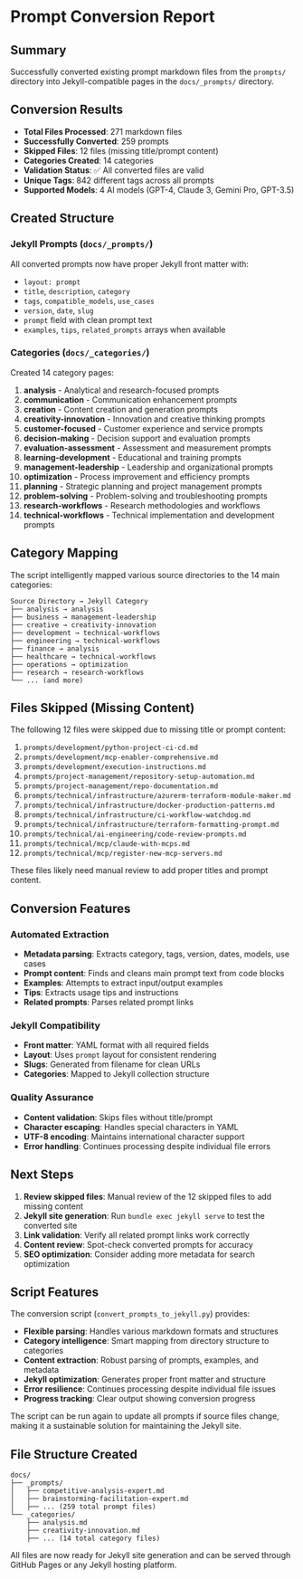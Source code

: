 # Prompt Conversion Report

## Summary

Successfully converted existing prompt markdown files from the `prompts/` directory into Jekyll-compatible pages in the `docs/_prompts/` directory.

## Conversion Results

- **Total Files Processed**: 271 markdown files
- **Successfully Converted**: 259 prompts
- **Skipped Files**: 12 files (missing title/prompt content)
- **Categories Created**: 14 categories
- **Validation Status**: ✅ All converted files are valid
- **Unique Tags**: 842 different tags across all prompts
- **Supported Models**: 4 AI models (GPT-4, Claude 3, Gemini Pro, GPT-3.5)

## Created Structure

### Jekyll Prompts (`docs/_prompts/`)
All converted prompts now have proper Jekyll front matter with:
- `layout: prompt`
- `title`, `description`, `category`
- `tags`, `compatible_models`, `use_cases`
- `version`, `date`, `slug`
- `prompt` field with clean prompt text
- `examples`, `tips`, `related_prompts` arrays when available

### Categories (`docs/_categories/`)
Created 14 category pages:
1. **analysis** - Analytical and research-focused prompts
2. **communication** - Communication enhancement prompts
3. **creation** - Content creation and generation prompts
4. **creativity-innovation** - Innovation and creative thinking prompts
5. **customer-focused** - Customer experience and service prompts
6. **decision-making** - Decision support and evaluation prompts
7. **evaluation-assessment** - Assessment and measurement prompts
8. **learning-development** - Educational and training prompts
9. **management-leadership** - Leadership and organizational prompts
10. **optimization** - Process improvement and efficiency prompts
11. **planning** - Strategic planning and project management prompts
12. **problem-solving** - Problem-solving and troubleshooting prompts
13. **research-workflows** - Research methodologies and workflows
14. **technical-workflows** - Technical implementation and development prompts

## Category Mapping

The script intelligently mapped various source directories to the 14 main categories:

```
Source Directory → Jekyll Category
├── analysis → analysis
├── business → management-leadership
├── creative → creativity-innovation
├── development → technical-workflows
├── engineering → technical-workflows
├── finance → analysis
├── healthcare → technical-workflows
├── operations → optimization
├── research → research-workflows
└── ... (and more)
```

## Files Skipped (Missing Content)

The following 12 files were skipped due to missing title or prompt content:

1. `prompts/development/python-project-ci-cd.md`
2. `prompts/development/mcp-enabler-comprehensive.md`  
3. `prompts/development/execution-instructions.md`
4. `prompts/project-management/repository-setup-automation.md`
5. `prompts/project-management/repo-documentation.md`
6. `prompts/technical/infrastructure/azurerm-terraform-module-maker.md`
7. `prompts/technical/infrastructure/docker-production-patterns.md`
8. `prompts/technical/infrastructure/ci-workflow-watchdog.md`
9. `prompts/technical/infrastructure/terraform-formatting-prompt.md`
10. `prompts/technical/ai-engineering/code-review-prompts.md`
11. `prompts/technical/mcp/claude-with-mcps.md`
12. `prompts/technical/mcp/register-new-mcp-servers.md`

These files likely need manual review to add proper titles and prompt content.

## Conversion Features

### Automated Extraction
- **Metadata parsing**: Extracts category, tags, version, dates, models, use cases
- **Prompt content**: Finds and cleans main prompt text from code blocks
- **Examples**: Attempts to extract input/output examples
- **Tips**: Extracts usage tips and instructions
- **Related prompts**: Parses related prompt links

### Jekyll Compatibility  
- **Front matter**: YAML format with all required fields
- **Layout**: Uses `prompt` layout for consistent rendering
- **Slugs**: Generated from filename for clean URLs
- **Categories**: Mapped to Jekyll collection structure

### Quality Assurance
- **Content validation**: Skips files without title/prompt
- **Character escaping**: Handles special characters in YAML
- **UTF-8 encoding**: Maintains international character support
- **Error handling**: Continues processing despite individual file errors

## Next Steps

1. **Review skipped files**: Manual review of the 12 skipped files to add missing content
2. **Jekyll site generation**: Run `bundle exec jekyll serve` to test the converted site
3. **Link validation**: Verify all related prompt links work correctly
4. **Content review**: Spot-check converted prompts for accuracy
5. **SEO optimization**: Consider adding more metadata for search optimization

## Script Features

The conversion script (`convert_prompts_to_jekyll.py`) provides:

- **Flexible parsing**: Handles various markdown formats and structures
- **Category intelligence**: Smart mapping from directory structure to categories
- **Content extraction**: Robust parsing of prompts, examples, and metadata
- **Jekyll optimization**: Generates proper front matter and structure
- **Error resilience**: Continues processing despite individual file issues
- **Progress tracking**: Clear output showing conversion progress

The script can be run again to update all prompts if source files change, making it a sustainable solution for maintaining the Jekyll site.

## File Structure Created

```
docs/
├── _prompts/
│   ├── competitive-analysis-expert.md
│   ├── brainstorming-facilitation-expert.md
│   ├── ... (259 total prompt files)
└── _categories/
    ├── analysis.md
    ├── creativity-innovation.md  
    ├── ... (14 total category files)
```

All files are now ready for Jekyll site generation and can be served through GitHub Pages or any Jekyll hosting platform.